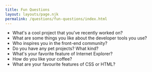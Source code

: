 ```yaml
---
title: Fun Questions
layout: layouts/page.njk
permalink: /questions/fun-questions/index.html
---
```


* What's a cool project that you've recently worked on?
* What are some things you like about the developer tools you use?
* Who inspires you in the front-end community?
* Do you have any pet projects? What kind?
* What's your favorite feature of Internet Explorer?
* How do you like your coffee?
* What are your favourite features of CSS or HTML?
